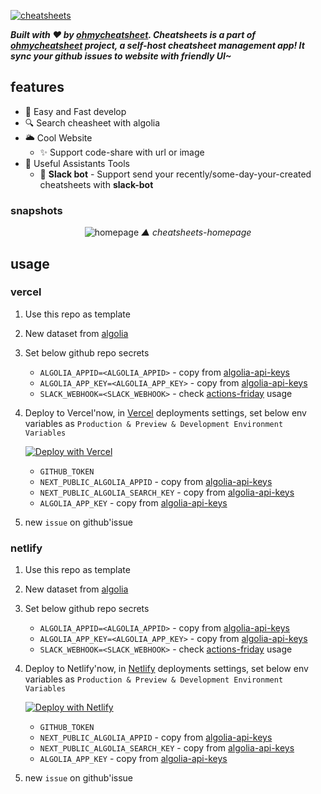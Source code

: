 [![cheatsheets](https://user-images.githubusercontent.com/6839576/139080815-b8e556a0-fcca-41d0-83a1-0faffaa42be1.png)](https://github.com/ohmycheatsheet/cheatsheets)

***Built with ❤️ by [ohmycheatsheet](https://github.com/ohmycheatsheet/cheatsheets). Cheatsheets is a part of [ohmycheatsheet]() project, a self-host cheatsheet management app! It sync your github issues to website with friendly UI~***

## features

- 🚀 Easy and Fast develop
- 🔍 Search cheasheet with algolia
- 🌥️ Cool Website
  - ✨ Support code-share with url or image
- 🤖 Useful Assistants Tools
  - 📩 **Slack bot** - Support send your recently/some-day-your-created cheatsheets with **slack-bot**


### snapshots

<div align='center'>

![homepage](https://user-images.githubusercontent.com/6839576/167288880-0bfae6c1-5f91-4ce3-97df-20889c9cf71c.png)
*▲ cheatsheets-homepage*

</div>

## usage

### vercel

1. Use this repo as template
2. New dataset from [algolia](https://www.algolia.com/)
3. Set below github repo secrets

     - `ALGOLIA_APPID=<ALGOLIA_APPID>` - copy from [algolia-api-keys](https://www.algolia.com/account/api-keys)
     - `ALGOLIA_APP_KEY=<ALGOLIA_APP_KEY>` - copy from [algolia-api-keys](https://www.algolia.com/account/api-keys)
     - `SLACK_WEBHOOK=<SLACK_WEBHOOK>` - check [actions-friday](https://github.com/ohmycheatsheet/actions-friday) usage

4. Deploy to Vercel'now, in [Vercel](https://vercel.com/) deployments settings, set below env variables as `Production & Preview & Development Environment Variables`
    
    [![Deploy with Vercel](https://vercel.com/button)](https://vercel.com)

    - `GITHUB_TOKEN`
    - `NEXT_PUBLIC_ALGOLIA_APPID` - copy from [algolia-api-keys](https://www.algolia.com/account/api-keys)
    - `NEXT_PUBLIC_ALGOLIA_SEARCH_KEY` - copy from [algolia-api-keys](https://www.algolia.com/account/api-keys)
    - `ALGOLIA_APP_KEY` - copy from [algolia-api-keys](https://www.algolia.com/account/api-keys)

5. new `issue` on github'issue

### netlify

1. Use this repo as template
2. New dataset from [algolia](https://www.algolia.com/)
3. Set below github repo secrets

     - `ALGOLIA_APPID=<ALGOLIA_APPID>` - copy from [algolia-api-keys](https://www.algolia.com/account/api-keys)
     - `ALGOLIA_APP_KEY=<ALGOLIA_APP_KEY>` - copy from [algolia-api-keys](https://www.algolia.com/account/api-keys)
     - `SLACK_WEBHOOK=<SLACK_WEBHOOK>` - check [actions-friday](https://github.com/ohmycheatsheet/actions-friday) usage

4. Deploy to Netlify'now, in [Netlify](https://vercel.com/) deployments settings, set below env variables as `Production & Preview & Development Environment Variables`
    
    [![Deploy with Netlify](https://vercel.com/button)](https://app.netlify.com/)

    - `GITHUB_TOKEN`
    - `NEXT_PUBLIC_ALGOLIA_APPID` - copy from [algolia-api-keys](https://www.algolia.com/account/api-keys)
    - `NEXT_PUBLIC_ALGOLIA_SEARCH_KEY` - copy from [algolia-api-keys](https://www.algolia.com/account/api-keys)
    - `ALGOLIA_APP_KEY` - copy from [algolia-api-keys](https://www.algolia.com/account/api-keys)

5. new `issue` on github'issue